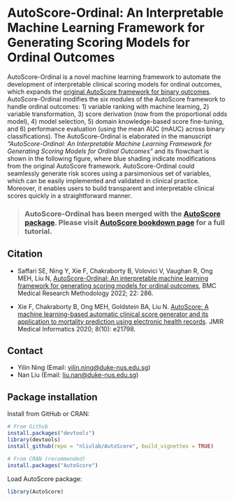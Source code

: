 AutoScore-Ordinal: An Interpretable Machine Learning Framework for
Generating Scoring Models for Ordinal Outcomes
================

AutoScore-Ordinal is a novel machine learning framework to automate the
development of interpretable clinical scoring models for ordinal
outcomes, which expands the [original AutoScore framework for binary
outcomes](https://github.com/nliulab/AutoScore). AutoScore-Ordinal
modifies the six modules of the AutoScore framework to handle ordinal
outcomes: 1) variable ranking with machine learning, 2) variable
transformation, 3) score derivation (now from the proportional odds
model), 4) model selection, 5) domain knowledge-based score fine-tuning,
and 6) performance evaluation (using the mean AUC (mAUC) across binary
classifications). The AutoScore-Ordinal is elaborated in the manuscript
*“AutoScore-Ordinal: An Interpretable Machine Learning Framework for
Generating Scoring Models for Ordinal Outcomes”* and its flowchart is
shown in the following figure, where blue shading indicate modifications
from the original AutoScore framework. AutoScore-Ordinal could
seamlessly generate risk scores using a parsimonious set of variables,
which can be easily implemented and validated in clinical practice.
Moreover, it enables users to build transparent and interpretable
clinical scores quickly in a straightforward manner.

> ### AutoScore-Ordinal has been merged with the [AutoScore package](https://github.com/nliulab/AutoScore/). Please visit [AutoScore bookdown page](https://nliulab.github.io/AutoScore/) for a full tutorial.

## Citation

* Saffari SE, Ning Y, Xie F, Chakraborty B, Volovici V, Vaughan R, Ong MEH, Liu N, [AutoScore-Ordinal: An interpretable machine learning framework for generating scoring models for ordinal outcomes](https://doi.org/10.1186/s12874-022-01770-y), BMC Medical Research Methodology 2022; 22: 286.

* Xie F, Chakraborty B, Ong MEH, Goldstein BA, Liu N. [AutoScore: A machine learning-based automatic clinical score generator and its application to mortality prediction using electronic health records](http://dx.doi.org/10.2196/21798). JMIR Medical Informatics 2020; 8(10): e21798.

## Contact

-   Yilin Ning (Email: <yilin.ning@duke-nus.edu.sg>)
-   Nan Liu (Email: <liu.nan@duke-nus.edu.sg>)

## Package installation

Install from GitHub or CRAN:

``` r
# From Github
install.packages("devtools")
library(devtools)
install_github(repo = "nliulab/AutoScore", build_vignettes = TRUE)

# From CRAN (recommended)
install.packages("AutoScore")
```
[devtools]: https://github.com/hadley/devtools

Load AutoScore package: 

``` r
library(AutoScore)
```

